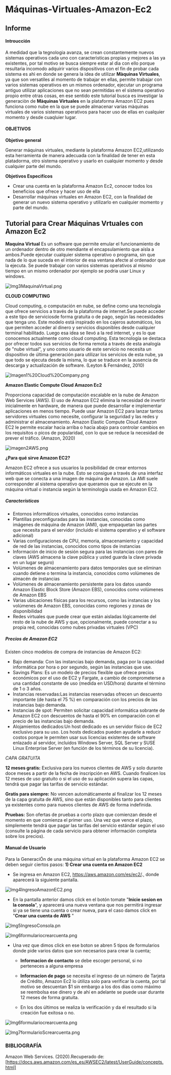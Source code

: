 # Máquinas-Virtuales-Amazon-Ec2
## Informe
#### Introucción

A medidad que la tegnologia avanza, se crean constantemente nuevos sistemas operativos cada uno con caracterìsticas propias y mejores a las ya existentes, por tal motivo se   busca siempre estar al dìa con ello porque resultarìa incomodo adquirir  varios dispositivos con el fin de probar cada sistema es ahì en donde se genera la idea de utilizar **Màquinas Virtuales**, ya que son versatiles al momento de trabajar en ellas, permite trabajar con varios sistemas operativos en un mismos ordenador, ejecutar un  programa antiguo utilizar aplicaciones que no sean permitidas en el sistema  operativo propio entre otras cosas, en ese sentido este tutorial  busca  es investigar la generaciòn de 
**Màquinas Virtuales** en la plataforma Amazon EC2  pues funciona como nube en la que se puede almacenar varias màquinas virtuales de varios sistemas operativos para  hacer   uso de ellas en cualquier momento y desde cuaqluier lugar. 

#### OBJETIVOS
**Objetivo general**

Generar máquinas virtuales, mediante la plataforma Amazon EC2,utilizando esta herramienta de manera adecuada con la finalidad de tener en esta platadorma, otro sistema operativo y usarlo en cualquier momento y desde cualquier parte del mundo.

**Objetivos Especifícos**

* Crear una cuenta en la plataforma Amazon Ec2, conocer todos los beneficios que ofrece y hacer uso de ella
* Desarrollar máquinas virtuales en Amazon EC2, con la finalidad de generar un nuevo sistema operativo  y utilizarlo en cualquier momento y parte del mundo.

## Tutorial para Crear Máquinas Vrtuales con Amazon Ec2 

**Maquina Virtual**
 Es un software que permite emular el funcionamiento de un ordenador dentro de otro mendiante el encapsulamiento que aísla a ambos.Puede ejecutar cualquier sistema operativo o programa, sin que nada de lo que suceda en el interior de esa ventana afecte al ordenador que la ejecuta.
Se puede trabajar con varios sistemas operativos al mismo tiempo en un mismo ordenador por ejemplo se podria usar Linux y windows.

   ![Img3MaquinaVirtual.png](https://github.com/CFernanda/Maquinas-Virtuales-Amazon-Ec2/blob/master/imagenenes/Img3MaquinaVirtual.png)  

**CLOUD COMPUTING**

  Cloud computing, o computación en nube, se define como una tecnología que ofrece servicios a través de la plataforma de internet.Se puede acceder a este tipo de serviciosde 
forma  gratuita o de pago, según las necesidades que tenga uno. Este modelo está inspirado en los cajeros automáticos, los que permiten acceder al dinero y servicios disponibles desde cualquier terminal habilitado. Luego esa idea se llevó a la red internet, y es lo que conocemos actualmente como cloud computing. Esta tecnología se destaca por ofrecer todos sus servicios de forma remota a través de esta analogía de "nube virtual", y uno como usuario de este servicio no necesita un dispositivo de última generación para utilizar los servicios de esta nube, ya que todo se ejecuta desde la misma, lo que se traduce en la ausencia de descarga y actualización de software. (Leyton & Fernández, 2010)
                        
   ![Imagen1%20Cloud%20Company.png](https://github.com/CFernanda/Maquinas-Virtuales-Amazon-Ec2/blob/master/imagenenes/Imagen1%20Cloud%20Company.png)  

**Amazon Elastic Compute Cloud Amazon Ec2**

Proporciona capacidad de computación escalable en la nube de Amazon Web Services (AWS). El uso de Amazon EC2 elimina la necesidad de invertir inicialmente en hardware, de manera que  puede desarrollar e   implementar aplicaciones en menos  tiempo. Puede usar Amazon EC2 para lanzar tantos servidores virtuales como  necesite, configurar la seguridad y las redes y administrar   el almacenamiento. Amazon Elastic Compute Cloud  Amazon EC2  le permite escalar hacia arriba o hacia abajo para controlar cambios en los requisitos o picos de popularidad, con lo que se reduce la necesidad de prever el tráfico. (Amazon, 2020)   
            
   ![imagen2AWS.png](https://github.com/CFernanda/Maquinas-Virtuales-Amazon-Ec2/blob/master/imagenenes/imagen2AWS.png) 

**¿Para qué sirve Amazon EC2?**

Amazon EC2 ofrece a sus usuarios la posibilidad de crear entornos informáticos virtuales en la nube. Esto se consigue a través de una interfaz web que se conecta a una imagen de máquina de Amazon. La AMI suele corresponder al sistema operativo que queramos que se ejecute en la máquina virtual o instancia según la terminología usada en Amazon EC2. 

##### Características
* Entornos informáticos virtuales, conocidos como instancias
* Plantillas preconfiguradas para las instancias, conocidas como imágenes de máquina de Amazon (AMI), que empaquetan las partes que necesita para el servidor (incluido el    sistema operativo y el software adicional)
* Varias configuraciones de CPU, memoria, almacenamiento y capacidad de red de las instancias, conocidos como tipos de instancias
* Información de inicio de sesión segura para las instancias con pares de claves (AWS almacena la clave pública y usted guarda la clave privada en un lugar seguro)
* Volúmenes de almacenamiento para datos temporales que se eliminan cuando detiene o termina la instancia, conocidos como volúmenes de almacén de instancias
* Volúmenes de almacenamiento persistente para los datos usando Amazon Elastic Block Store (Amazon EBS), conocidos como volúmenes de Amazon EBS
* Varias ubicaciones físicas para los recursos, como las instancias y los volúmenes de Amazon EBS, conocidas como regiones y zonas de disponibilidad
* Redes virtuales que puede crear que están aisladas lógicamente del resto de la nube de AWS y que, opcionalmente, puede conectar a su propia red, conocidas como nubes privadas   virtuales (VPC)

##### Precios de Amazon EC2

Existen cinco modelos de compra de instancias de Amazon EC2:

* Bajo demanda: Con las instancias bajo demanda, paga por la capacidad informática por hora o por segundo, según las instancias que use.            
* Savings Plans: Es un modelo de precios flexible que ofrece precios económicos por el uso de EC2 y Fargate, a cambio de comprometerse a una cantidad constante de uso (medida en USD/hora) durante el término de 1 o 3 años.
* Instancias reservadas:Las instancias reservadas ofrecen un descuento importante (de hasta el 75 %) en comparación con los precios de las instancias bajo demanda.  
* Instancias de spot: Permiten solicitar capacidad informática sobrante de Amazon EC2 con descuentos de hasta el 90% en comparación con el precio de las instancias bajo demanda. 
* Alojamientos dedicados:Un host dedicado es un servidor físico de EC2 exclusivo para su uso. Los hosts dedicados pueden ayudarle a reducir costos porque le permiten usar sus licencias existentes de software enlazado al servidor, incluidos Windows Server, SQL Server y SUSE Linux Enterprise Server (en función de los términos de su licencia). 

*CAPA GRATUITA*

**12 meses gratis:** Exclusiva para los nuevos clientes de AWS y solo durante doce meses a partir de la fecha de inscripción en AWS. Cuando finalicen los 12 meses de uso gratuito o si el uso de su aplicación supera las capas, tendrá que pagar las tarifas de servicio estándar.

**Gratis para siempre:** No vencen automáticamente al finalizar los 12 meses de la capa gratuita de AWS, sino que están disponibles tanto para clientes ya existentes como para nuevos clientes de AWS de forma indefinida.

**Pruebas:** Son ofertas de pruebas a corto plazo que comienzan desde el momento en que comienza el primer uso. Una vez que vence el plazo, simplemente tendrá que pagar las tarifas del servicio estándar según el uso (consulte la página de cada servicio para obtener información completa sobre los precios).

#### Manual de Usuario

 Para la GeneraciÓn de una máquina virtual en la plataforma Amazon EC2  se deben seguir ciertos pasos:
 **1) Crear una cuenta en Amazon EC2**
 
 * Se ingresa en  Amazon EC2,  https://aws.amazon.com/es/ec2/., donde aparecerá la siguiente pantalla. 
 
 ![Img4IngresoAmazonEC2.png]( https://github.com/CFernanda/Maquinas-Virtuales-Amazon-Ec2/blob/master/imagenenes/Img4IngresoAmazonEC2.png) 

* En la pantalla anterior damos click en el botón tomate "**Inicie sesion en la consola**", y aparecerá una nueva ventana que nos permitirá ingresar si ya se tiene una cuenta o  crear  nueva, para el caso damos click en "**Crear una cuenta de AWS** "

![Img5IngresoConsola.pn]( https://github.com/CFernanda/Maquinas-Virtuales-Amazon-Ec2/blob/master/imagenenes/Img5IngresoConsola.png) 

![Img6formulariocrearcuenta.png]( https://github.com/CFernanda/Maquinas-Virtuales-Amazon-Ec2/blob/master/imagenenes/Img6formulariocrearcuenta.png) 

* Una vez que dimos click en ese boton se abren 5 tipos de formularios donde pide varios datos que son necesarios para crear la cuenta;

  - **Informacion de contacto** se debe escoger personal, si no perteneces a alguna empresa
  
  - **Informacion de pago** se necesita el ingreso de un número de Tarjeta de Crédito, Amazon Ec2 lo útiliza solo para verificar la cuenta, por tal motivo se descuentan $1 sin       embargo a los dos días como máximo se reembolsa ese dinero y de ahí en adelante se puede usar durante 12 meses de forma gratuita. 
  
  - En los dos últimos se realiza la verificación y da el resultado si la creación fue exitosa o no.

![Img6formulariocrearcuenta.png]( https://github.com/CFernanda/Maquinas-Virtuales-Amazon-Ec2/blob/master/imagenenes/Img6formulariocrearcuenta.png) 

 ![Img7formularioScrearcuenta.png]( https://github.com/CFernanda/Maquinas-Virtuales-Amazon-Ec2/blob/master/imagenenes/Img7formularioScrearcuenta.png) 
 
  




### BIBLIOGRAFÍA
 Amazon Web Services. (2020).Recuperado de:[https://docs.aws.amazon.com/es_es/AWSEC2/latest/UserGuide/concepts.html]


